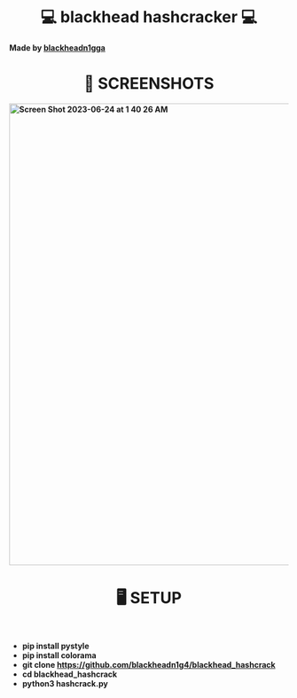 <h1 align="center">💻 blackhead hashcracker 💻 </h1>

<b>Made by <b><a href="https://github.com/blackheadn1g4">blackheadn1gga</a></b>
<h1 align="center"> 👀 SCREENSHOTS </h1> 

 <img width="833" alt="Screen Shot 2023-06-24 at 1 40 26 AM" src="https://github.com/blackheadn1g4/credit-card-generator/assets/106983176/66d105c5-7e20-42d3-b02e-29848955d1c4">
  
  <h1 align="center"> 🖥️ SETUP </h1><br>


* pip install pystyle
* pip install colorama
* git clone https://github.com/blackheadn1g4/blackhead_hashcrack
* cd blackhead_hashcrack
* python3 hashcrack.py
